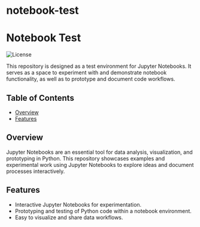 # notebook-test

# Notebook Test

![License](https://img.shields.io/badge/license-MIT-blue.svg)

This repository is designed as a test environment for Jupyter Notebooks. It serves as a space to experiment with and demonstrate notebook functionality, as well as to prototype and document code workflows.

## Table of Contents

- [Overview](#overview)
- [Features](#features)

## Overview

Jupyter Notebooks are an essential tool for data analysis, visualization, and prototyping in Python. This repository showcases examples and experimental work using Jupyter Notebooks to explore ideas and document processes interactively.

## Features

- Interactive Jupyter Notebooks for experimentation.
- Prototyping and testing of Python code within a notebook environment.
- Easy to visualize and share data workflows.
